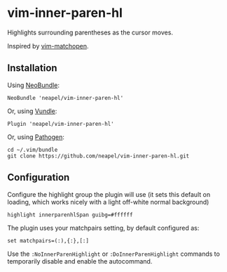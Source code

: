 # vim-inner-paren-hl


Highlights surrounding parentheses as the cursor moves.

Inspired by [vim-matchopen](https://github.com/haruyama/vim-matchopen).

## Installation

Using [NeoBundle](https://github.com/Shougo/neobundle.vim):

```
NeoBundle 'neapel/vim-inner-paren-hl'
```

Or, using [Vundle](https://github.com/gmarik/Vundle.vim):
```
Plugin 'neapel/vim-inner-paren-hl'
```

Or, using [Pathogen](https://github.com/tpope/vim-pathogen):
```
cd ~/.vim/bundle
git clone https://github.com/neapel/vim-inner-paren-hl.git
```

## Configuration

Configure the highlight group the plugin will use
(it sets this default on loading, which works nicely with a light off-white normal background)
```
highlight innerparenhlSpan guibg=#ffffff
```

The plugin uses your matchpairs setting, by default configured as:
```
set matchpairs=(:),{:},[:]
```

Use the `:NoInnerParenHighlight` or `:DoInnerParenHighlight` commands to temporarily disable and enable the autocommand.
